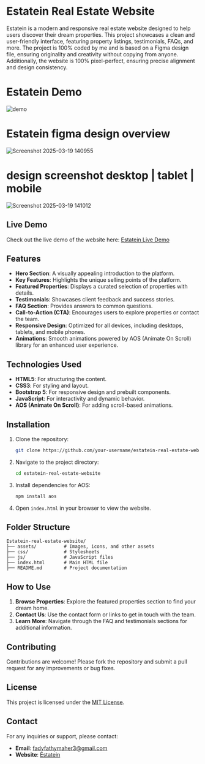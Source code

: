 # Estatein Real Estate Website
Estatein is a modern and responsive real estate website designed to help users discover their dream properties. This project showcases a clean and user-friendly interface, featuring property listings, testimonials, FAQs, and more. The project is 100% coded by me and is based on a Figma design file, ensuring originality and creativity without copying from anyone. Additionally, the website is 100% pixel-perfect, ensuring precise alignment and design consistency.


# Estatein Demo

![demo](https://github.com/user-attachments/assets/9bf1993d-f350-422c-a75e-06aea90cdac7)


# Estatein figma design overview


![Screenshot 2025-03-19 140955](https://github.com/user-attachments/assets/97513895-fa58-48f2-b46f-0333723fb799)

# design screenshot desktop | tablet | mobile 


![Screenshot 2025-03-19 141012](https://github.com/user-attachments/assets/6192f216-bb26-4042-8edb-671e61bae452)

## Live Demo

Check out the live demo of the website here: [Estatein Live Demo](https://estatein-real-estate-omega.vercel.app/)

## Features

- **Hero Section**: A visually appealing introduction to the platform.
- **Key Features**: Highlights the unique selling points of the platform.
- **Featured Properties**: Displays a curated selection of properties with details.
- **Testimonials**: Showcases client feedback and success stories.
- **FAQ Section**: Provides answers to common questions.
- **Call-to-Action (CTA)**: Encourages users to explore properties or contact the team.
- **Responsive Design**: Optimized for all devices, including desktops, tablets, and mobile phones.
- **Animations**: Smooth animations powered by AOS (Animate On Scroll) library for an enhanced user experience.

## Technologies Used

- **HTML5**: For structuring the content.
- **CSS3**: For styling and layout.
- **Bootstrap 5**: For responsive design and prebuilt components.
- **JavaScript**: For interactivity and dynamic behavior.
- **AOS (Animate On Scroll)**: For adding scroll-based animations.

## Installation

1. Clone the repository:
   ```bash
   git clone https://github.com/your-username/estatein-real-estate-website.git
   ```
2. Navigate to the project directory:
   ```bash
   cd estatein-real-estate-website
   ```
3. Install dependencies for AOS:
   ```bash
   npm install aos
   ```
4. Open `index.html` in your browser to view the website.

## Folder Structure

```
Estatein-real-estate-website/
├── assets/          # Images, icons, and other assets
├── css/             # Stylesheets
├── js/              # JavaScript files
├── index.html       # Main HTML file
├── README.md        # Project documentation
```

## How to Use

1. **Browse Properties**: Explore the featured properties section to find your dream home.
2. **Contact Us**: Use the contact form or links to get in touch with the team.
3. **Learn More**: Navigate through the FAQ and testimonials sections for additional information.

## Contributing

Contributions are welcome! Please fork the repository and submit a pull request for any improvements or bug fixes.

## License

This project is licensed under the [MIT License](LICENSE).

## Contact

For any inquiries or support, please contact:

- **Email**: fadyfathymaher3@gmail.com
- **Website**: [Estatein](https://www.estatein.com)

